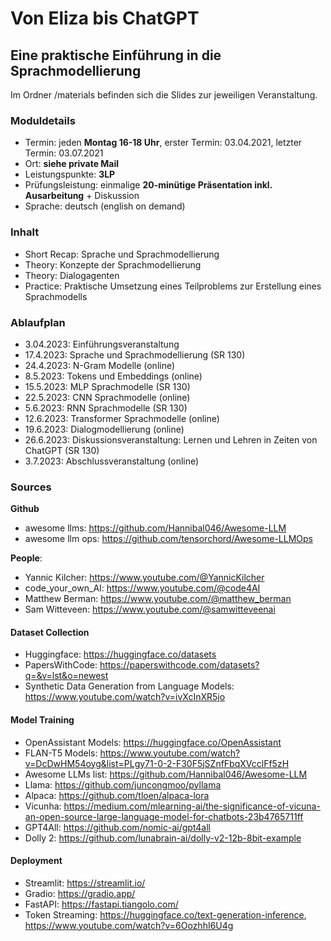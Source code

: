 # Von Eliza bis ChatGPT
## Eine praktische Einführung in die Sprachmodellierung

Im Ordner /materials befinden sich die Slides zur jeweiligen Veranstaltung. 

### Moduldetails

* Termin: jeden **Montag 16-18 Uhr**, erster Termin: 03.04.2021, letzter Termin: 03.07.2021 
* Ort: **siehe private Mail**
* Leistungspunkte: **3LP**
* Prüfungsleistung: einmalige **20-minütige Präsentation inkl. Ausarbeitung** + Diskussion 
* Sprache: deutsch (english on demand)

### Inhalt 

* Short Recap: Sprache und Sprachmodellierung
* Theory: Konzepte der Sprachmodellierung 
* Theory: Dialogagenten
* Practice: Praktische Umsetzung eines Teilproblems zur Erstellung eines Sprachmodells

### Ablaufplan

* 3.04.2023: Einführungsveranstaltung 
* 17.4.2023: Sprache und Sprachmodellierung (SR 130)
* 24.4.2023: N-Gram Modelle (online)
* 8.5.2023: Tokens und Embeddings (online)
* 15.5.2023: MLP Sprachmodelle (SR 130)
* 22.5.2023: CNN Sprachmodelle (online)
* 5.6.2023: RNN Sprachmodelle (SR 130)
* 12.6.2023: Transformer Sprachmodelle (online)
* 19.6.2023: Dialogmodellierung (online)
* 26.6.2023: Diskussionsveranstaltung: Lernen und Lehren in Zeiten von ChatGPT (SR 130)
* 3.7.2023: Abschlussveranstaltung (online)

### Sources

**Github**

- awesome llms: https://github.com/Hannibal046/Awesome-LLM
- awesome llm ops: https://github.com/tensorchord/Awesome-LLMOps

**People**: 

- Yannic Kilcher: https://www.youtube.com/@YannicKilcher
- code_your_own_AI: https://www.youtube.com/@code4AI
- Matthew Berman: https://www.youtube.com/@matthew_berman
- Sam Witteveen: https://www.youtube.com/@samwitteveenai

#### Dataset Collection
- Huggingface: https://huggingface.co/datasets
- PapersWithCode: https://paperswithcode.com/datasets?q=&v=lst&o=newest
- Synthetic Data Generation from Language Models: https://www.youtube.com/watch?v=ivXcInXR5jo

#### Model Training
- OpenAssistant Models: https://huggingface.co/OpenAssistant
- FLAN-T5 Models: https://www.youtube.com/watch?v=DcDwHM54oyg&list=PLgy71-0-2-F30F5jSZnfFbqXVcclFf5zH
- Awesome LLMs list: https://github.com/Hannibal046/Awesome-LLM
- Llama: https://github.com/juncongmoo/pyllama
- Alpaca: https://github.com/tloen/alpaca-lora
- Vicunha: https://medium.com/mlearning-ai/the-significance-of-vicuna-an-open-source-large-language-model-for-chatbots-23b4765711ff
- GPT4All: https://github.com/nomic-ai/gpt4all
- Dolly 2: https://github.com/lunabrain-ai/dolly-v2-12b-8bit-example

#### Deployment
- Streamlit: https://streamlit.io/
- Gradio: https://gradio.app/
- FastAPI: https://fastapi.tiangolo.com/
- Token Streaming: https://huggingface.co/text-generation-inference, https://www.youtube.com/watch?v=6OozhhI6U4g
